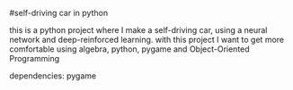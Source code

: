 #self-driving car in python

this is a python project where I make a self-driving car, using a neural network and deep-reinforced learning.
with this project I want to get more comfortable using algebra, python, pygame and Object-Oriented Programming

dependencies:
    pygame





